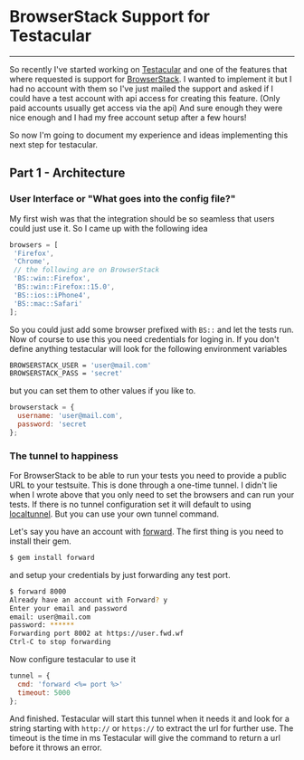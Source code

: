 # BrowserStack Support for Testacular

----

So recently I've started working on [Testacular][1] and one of the
features that where requested is support for [BrowserStack][2]. I
wanted to implement it but I had no account with them so I've just
mailed the support and asked if I could have a test account with api
access for creating this feature. (Only paid accounts usually get
access via the api) And sure enough they were nice enough and I had my
free account setup after a few hours!

So now I'm going to document my experience and ideas implementing this
next step for testacular.

## Part 1 - Architecture

### User Interface or "What goes into the config file?"
My first wish was that the integration should be so seamless that
users could just use it. So I came up with the following idea
``` js
browsers = [
 'Firefox',
 'Chrome',
 // the following are on BrowserStack
 'BS::win::Firefox',
 'BS::win::Firefox::15.0',
 'BS::ios::iPhone4',
 'BS::mac::Safari'
];
```
So you could just add some browser prefixed with `BS::` and let the
tests run. Now of course to use this you need credentials for loging
in. If you don't define anything testacular will look for the
following environment variables
``` bash
BROWSERSTACK_USER = 'user@mail.com'
BROWSERSTACK_PASS = 'secret'
```
but you can set them to other values if you like to.
``` js
browserstack = {
  username: 'user@mail.com',
  password: 'secret
};
```


### The tunnel to happiness
For BrowserStack to be able to run your tests you need to provide a
public URL to your testsuite. This is done through a one-time tunnel. 
I didn't lie when I wrote above that you only need to set the browsers
and can run your tests. If there is no tunnel configuration set it
will default to using [localtunnel][3]. But you can use your own
tunnel command. 

Let's say you have an account with [forward][4]. The first thing is
you need to install their gem.
``` bash
$ gem install forward
```
and setup your credentials by just forwarding any test port.
``` bash
$ forward 8000
Already have an account with Forward? y
Enter your email and password
email: user@mail.com
password: ******
Forwarding port 8002 at https://user.fwd.wf
Ctrl-C to stop forwarding
```
Now configure testacular to use it
``` js
tunnel = {
  cmd: 'forward <%= port %>'
  timeout: 5000
};
```
And finished. Testacular will start this tunnel when it needs it and
look for a string starting with `http://` or `https://` to extract the
url for further use. The timeout is the time in ms Testacular will give the
command to return a url before it throws an error.


[1]: https://github.com/vojtajina/testacular
[2]: http://www.browserstack.com
[3]: https://github.com/shtylman/localtunnel
[4]: https://forwardhq.com/
